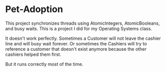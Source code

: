 # Pet-Adoption
This project synchronizes threads using AtomicIntegers, AtomicBooleans, and busy waits. This is a project I did for my Operating Systems class. 

It doesn't work perfectly. Sometimes a Customer will not leave the cashier line and will busy wait forever. Or sometimes the Cashiers will try to reference a customer that doesn't exist anymore because the other cashiers helped them first. 

But it runs correctly most of the time.
